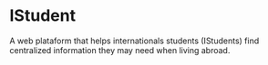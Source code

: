 # IStudent
A web plataform that helps internationals students (IStudents) find centralized information they may need when living abroad.
